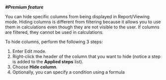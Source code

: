_**#Premium feature**_ 

You can hide specific columns from being displayed in Report/Viewing mode. Hiding columns is different from filtering because it allows you to use them in  calculations even though they are not visible to the user. If columns are filtered, they cannot be used in calculations.

To hide columns, perform the following 3 steps:
1. Enter Edit mode.
2. Right-click the header of the column that you want to hide (notice a step is added to the **Applied steps** list).
3. Choose **Hide column**.
4. Optionally, you can specify a condition using a formula
